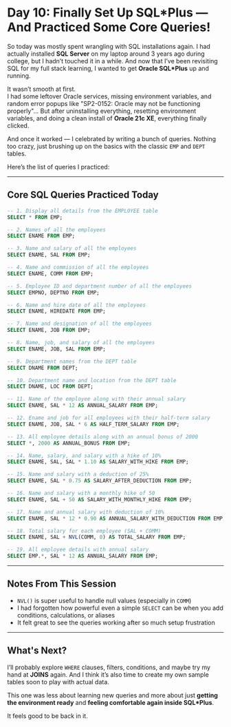 # Day 10: Finally Set Up SQL*Plus — And Practiced Some Core Queries!

So today was mostly spent wrangling with SQL installations again. I had actually installed **SQL Server** on my laptop around 3 years ago during college, but I hadn’t touched it in a while. And now that I’ve been revisiting SQL for my full stack learning, I wanted to get **Oracle SQL*Plus** up and running.

It wasn’t smooth at first.  
I had some leftover Oracle services, missing environment variables, and random error popups like "SP2-0152: Oracle may not be functioning properly"... But after uninstalling everything, resetting environment variables, and doing a clean install of **Oracle 21c XE**, everything finally clicked.

And once it worked — I celebrated by writing a bunch of queries. Nothing too crazy, just brushing up on the basics with the classic `EMP` and `DEPT` tables.

Here’s the list of queries I practiced:

---

##  Core SQL Queries Practiced Today

```sql
-- 1. Display all details from the EMPLOYEE table
SELECT * FROM EMP;

-- 2. Names of all the employees
SELECT ENAME FROM EMP;

-- 3. Name and salary of all the employees
SELECT ENAME, SAL FROM EMP;

-- 4. Name and commission of all the employees
SELECT ENAME, COMM FROM EMP;

-- 5. Employee ID and department number of all the employees
SELECT EMPNO, DEPTNO FROM EMP;

-- 6. Name and hire date of all the employees
SELECT ENAME, HIREDATE FROM EMP;

-- 7. Name and designation of all the employees
SELECT ENAME, JOB FROM EMP;

-- 8. Name, job, and salary of all the employees
SELECT ENAME, JOB, SAL FROM EMP;

-- 9. Department names from the DEPT table
SELECT DNAME FROM DEPT;

-- 10. Department name and location from the DEPT table
SELECT DNAME, LOC FROM DEPT;

-- 11. Name of the employee along with their annual salary
SELECT ENAME, SAL * 12 AS ANNUAL_SALARY FROM EMP;

-- 12. Ename and job for all employees with their half-term salary
SELECT ENAME, JOB, SAL * 6 AS HALF_TERM_SALARY FROM EMP;

-- 13. All employee details along with an annual bonus of 2000
SELECT *, 2000 AS ANNUAL_BONUS FROM EMP;

-- 14. Name, salary, and salary with a hike of 10%
SELECT ENAME, SAL, SAL * 1.10 AS SALARY_WITH_HIKE FROM EMP;

-- 15. Name and salary with a deduction of 25%
SELECT ENAME, SAL * 0.75 AS SALARY_AFTER_DEDUCTION FROM EMP;

-- 16. Name and salary with a monthly hike of 50
SELECT ENAME, SAL + 50 AS SALARY_WITH_MONTHLY_HIKE FROM EMP;

-- 17. Name and annual salary with deduction of 10%
SELECT ENAME, SAL * 12 * 0.90 AS ANNUAL_SALARY_WITH_DEDUCTION FROM EMP;

-- 18. Total salary for each employee (SAL + COMM)
SELECT ENAME, SAL + NVL(COMM, 0) AS TOTAL_SALARY FROM EMP;

-- 19. All employee details with annual salary
SELECT EMP.*, SAL * 12 AS ANNUAL_SALARY FROM EMP;
```

---

##  Notes From This Session

- `NVL()` is super useful to handle null values (especially in `COMM`)
- I had forgotten how powerful even a simple `SELECT` can be when you add conditions, calculations, or aliases
- It felt great to see the queries working after so much setup frustration 

---

##  What's Next?

I’ll probably explore `WHERE` clauses, filters, conditions, and maybe try my hand at **JOINS** again. And I think it’s also time to create my own sample tables soon to play with actual data.

This one was less about learning new queries and more about just **getting the environment ready** and **feeling comfortable again inside SQL\*Plus**.

It feels good to be back in it.

